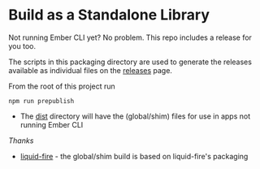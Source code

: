 # Build as a Standalone Library

Not running Ember CLI yet? No problem. This repo includes a release for you
too.

The scripts in this packaging directory are used to generate the releases
available as individual files on the [releases](releases) page.

From the root of this project run

    npm run prepublish

* The [dist](../dist) directory will have the (global/shim) files for use in
  apps not running Ember CLI

*Thanks*

* [liquid-fire] - the global/shim build is based on liquid-fire's
  packaging

[liquid-fire]: https://github.com/ef4/liquid-fire
